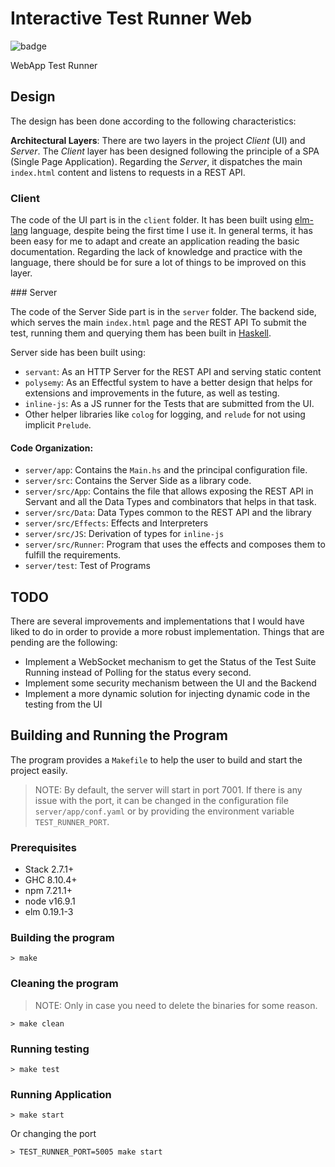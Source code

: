 # Interactive Test Runner Web

![badge](https://github.com/jproyo/test-runner/actions/workflows/test-runner-build.yaml/badge.svg)

WebApp Test Runner

## Design 
The design has been done according to the following characteristics:

**Architectural Layers**: There are two layers in the project *Client* (UI) and *Server*. The *Client* layer has been designed following the principle of a SPA (Single Page Application). Regarding the *Server*, it dispatches the main `index.html` content and listens to requests in a REST API.

### Client

The code of the UI part is in the `client` folder.
It has been built using [elm-lang](https://elm-lang.org/) language, despite being the first time I use it. In general terms, it has been easy for me to adapt and create an application reading the basic documentation. Regarding the lack of knowledge and practice with the language, there should be for sure a lot of things to be improved on this layer.

### Server

The code of the Server Side part is in the `server` folder.
The backend side, which serves the main `index.html` page and the REST API To submit the test, running them and querying them has been built in [Haskell](https://www.haskell.org/). 

Server side has been built using:

- `servant`: As an HTTP Server for the REST API and serving static content
- `polysemy`: As an Effectful system to have a better design that helps for extensions and improvements in the future, as well as testing.
- `inline-js`: As a JS runner for the Tests that are submitted from the UI.
- Other helper libraries like `colog` for logging, and `relude` for not using implicit `Prelude`.

#### Code Organization:

- `server/app`: Contains the `Main.hs` and the principal configuration file.
- `server/src`: Contains the Server Side as a library code.
- `server/src/App`: Contains the file that allows exposing the REST API in Servant and all the Data Types and combinators that helps in that task.
- `server/src/Data`: Data Types common to the REST API and the library
- `server/src/Effects`: Effects and Interpreters
- `server/src/JS`: Derivation of types for `inline-js`
- `server/src/Runner`: Program that uses the effects and composes them to fulfill the requirements.
- `server/test`: Test of Programs

## TODO
There are several improvements and implementations that I would have liked to do in order to provide a more robust implementation. Things that are pending are the following:

- Implement a WebSocket mechanism to get the Status of the Test Suite Running instead of Polling for the status every second.
- Implement some security mechanism between the UI and the Backend
- Implement a more dynamic solution for injecting dynamic code in the testing from the UI

## Building and Running the Program

The program provides a `Makefile` to help the user to build and start the project easily.

> NOTE: By default, the server will start in port 7001. If there is any issue with the port, it can be changed in the configuration file `server/app/conf.yaml` or by providing the environment variable `TEST_RUNNER_PORT`.

### Prerequisites

- Stack 2.7.1+
- GHC 8.10.4+
- npm 7.21.1+
- node v16.9.1
- elm 0.19.1-3

### Building the program

```shell
> make
```

### Cleaning the program

> NOTE: Only in case you need to delete the binaries for some reason.

```shell
> make clean
```

### Running testing

```shell
> make test
```

### Running Application

```shell
> make start
```

Or changing the port 

```shell
> TEST_RUNNER_PORT=5005 make start
```

